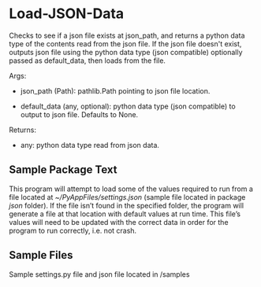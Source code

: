 # Load-JSON-Data

Checks to see if a json file exists at json_path, and returns a
python data type of the contents read from the json file. If the
json file doesn't exist, outputs json file using the python data
type (json compatible) optionally passed as default_data, then
loads from the file.

Args:

* json_path (Path): pathlib.Path pointing to json file location.

* default_data (any, optional): python data type (json compatible)
to output to json file. Defaults to None.

Returns:

* any: python data type read from json data.

## Sample Package Text

This program will attempt to load some of the values required to
run from a file located at *~/PyAppFiles/settings.json* (sample
file located in package *json* folder). If the file isn’t found
in the specified folder, the program will generate a file at that
location with default values at run time. This file’s values will
need to be updated with the correct data in order for the program
to run correctly, i.e. not crash.

## Sample Files

Sample settings.py file and json file located in /samples
